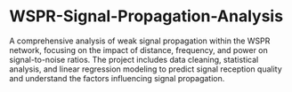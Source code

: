 # WSPR-Signal-Propagation-Analysis
A comprehensive analysis of weak signal propagation within the WSPR network, focusing on the impact of distance, frequency, and power on signal-to-noise ratios. The project includes data cleaning, statistical analysis, and linear regression modeling to predict signal reception quality and understand the factors influencing signal propagation.
